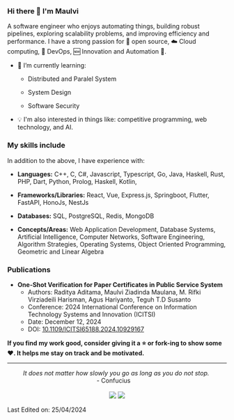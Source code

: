 
### Hi there 👋 I'm Maulvi

A software engineer who enjoys automating things, building robust pipelines, exploring scalability problems, and improving efficiency and performance. I have a strong passion for 📜 open source, :cloud: Cloud computing, 🚀 DevOps, :new: Innovation and Automation :robot:.

* 🔭 I’m currently learning:

  * Distributed and Paralel System

  * System Design

  * Software Security

* :bulb: I'm also interested in things like: competitive programming, web technology, and AI.

### My skills include

In addition to the above, I have experience with:

* **Languages:** C++, C, C#, Javascript, Typescript, Go, Java, Haskell, Rust, PHP, Dart, Python, Prolog, Haskell, Kotlin,

* **Frameworks/Libraries:** React, Vue, Express.js, Springboot, Flutter, FastAPI, HonoJs, NestJs

* **Databases:** SQL, PostgreSQL, Redis, MongoDB

* **Concepts/Areas:** Web Application Development, Database Systems, Artificial Intelligence, Computer Networks, Software Engineering, Algorithm Strategies, Operating Systems, Object Oriented Programming, Geometric and Linear Algebra

### Publications

* **One-Shot Verification for Paper Certificates in Public Service System**
  * Authors: Raditya Aditama, Maulvi Ziadinda Maulana, M. Rifki Virziadeili Harisman, Agus Hariyanto, Teguh T.D Susanto
  * Conference: 2024 International Conference on Information Technology Systems and Innovation (ICITSI)
  * Date: December 12, 2024
  * DOI: [10.1109/ICITSI65188.2024.10929167](https://doi.org/10.1109/ICITSI65188.2024.10929167)

**If you find my work good, consider giving it a :star: or fork-ing to show some :heart:. It helps me stay on track and be motivated.**

<hr>
<p align="center">
   <i>It does not matter how slowly you go as long as you do not stop.</i>
   <br>
    - Confucius
   <br>
<br>
<a target="_blank" href="https://www.linkedin.com/in/maulvizm"><img src="https://img.shields.io/badge/-LinkedIn-0077B5?style=for-the-badge&logo=Linkedin&logoColor=white"></img></a>
<a target="_blank" href="mailto:maulvizm@gmail.com"><img src="https://img.shields.io/badge/-Gmail-D14836?style=for-the-badge&logo=Gmail&logoColor=white"></img></a>
<br>
</p>

Last Edited on: 25/04/2024
